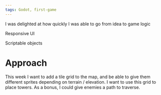 ```yaml
---
tags: Godot, first-game
---
```



I was delighted at how quickly I was able to go from idea to game logic

Responsive UI

Scriptable objects


# Approach

This week I want to add a tile grid to the map, and be able to give them different sprites depending on terrain / elevation. I want to use this grid to place towers. As a bonus, I could give enemies a path to traverse.